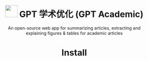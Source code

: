 <div align=center>
<h1 aligh="center">
<img src="docs/logo.png" width="40"> GPT 学术优化 (GPT Academic)
</h1>
An open-source web app for summarizing articles, extracting and explaining figures &amp; tables for academic articles  

# Install


